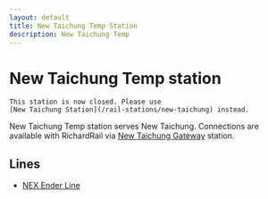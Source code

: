 ```yaml
---
layout: default
title: New Taichung Temp Station
description: New Taichung Temp
---
```


# New Taichung Temp station

```warning
This station is now closed. Please use
[New Taichung Station](/rail-stations/new-taichung) instead.
```

New Taichung Temp station serves New Taichung. Connections are available with
RichardRail via [New Taichung Gateway](/rail-stations/new-taichung-gateway) station.

## Lines

- [NEX Ender Line](/rail-lines/nex-ender-line)
